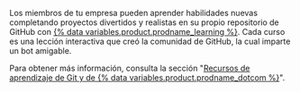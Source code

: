 Los miembros de tu empresa pueden aprender habilidades nuevas completando proyectos divertidos y realistas en su propio repositorio de GitHub con [{% data variables.product.prodname_learning %}](https://skills.github.com/). Cada curso es una lección interactiva que creó la comunidad de GitHub, la cual imparte un bot amigable.

Para obtener más información, consulta la sección "[Recursos de aprendizaje de Git y de {% data variables.product.prodname_dotcom %}](/github/getting-started-with-github/quickstart/git-and-github-learning-resources)".
